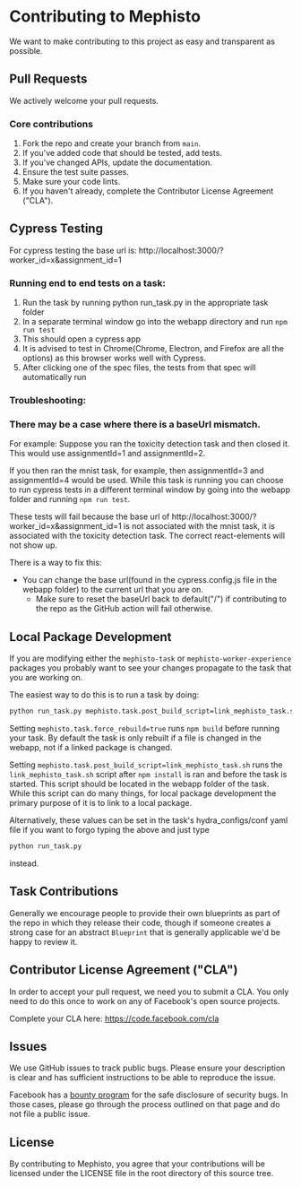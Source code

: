 # Contributing to Mephisto
We want to make contributing to this project as easy and transparent as
possible.

## Pull Requests
We actively welcome your pull requests.

### Core contributions

1. Fork the repo and create your branch from `main`.
2. If you've added code that should be tested, add tests.
3. If you've changed APIs, update the documentation.
4. Ensure the test suite passes.
5. Make sure your code lints.
6. If you haven't already, complete the Contributor License Agreement ("CLA").

## Cypress Testing
For cypress testing the base url is: http://localhost:3000/?worker_id=x&assignment_id=1

### Running end to end tests on a task:
1. Run the task by running python run_task.py in the appropriate task folder
2. In a separate terminal window go into the webapp directory and run `npm run test`
3. This should open a cypress app
4. It is advised to test in Chrome(Chrome, Electron, and Firefox are all the options) as this browser works well with Cypress.
5. After clicking one of the spec files, the tests from that spec will automatically run

### Troubleshooting:
### There may be a case where there is a baseUrl mismatch.

For example:
Suppose you ran the toxicity detection task and then closed it. This would use assignmentId=1 and assignmentId=2. 

If you then ran the mnist task, for example, then assignmentId=3 and assignmentId=4 would be used. While this task is running you can choose to run cypress tests in a different terminal window by going into the webapp folder and running `npm run test`.

These tests will fail because the base url of http://localhost:3000/?worker_id=x&assignment_id=1 is not associated with the mnist task, it is associated with the toxicity detection task. The correct react-elements will not show up.

There is a way to fix this:
* You can change the base url(found in the cypress.config.js file in the webapp folder) to the current url that you are on. 
    * Make sure to reset the baseUrl back to default("/") if contributing to the repo as the GitHub action will fail otherwise.

## Local Package Development
If you are modifying either the `mephisto-task` or `mephisto-worker-experience` packages you probably want to see your changes propagate to the task that you are working on.

The easiest way to do this is to run a task by doing:
```bash
python run_task.py mephisto.task.post_build_script=link_mephisto_task.sh mephisto.task.force_rebuild=true
```

Setting `mephisto.task.force_rebuild=true` runs `npm build` before running your task. By default the task is only rebuilt if a file is changed in the webapp, not if a linked package is changed.

Setting `mephisto.task.post_build_script=link_mephisto_task.sh` runs the `link_mephisto_task.sh` script after `npm install` is ran and before the task is started. This script should be located in the webapp folder of the task. While this script can do many things, for local package development the primary purpose of it is to link to a local package.

Alternatively, these values can be set in the task's hydra_configs/conf yaml file if you want to forgo typing the above and just type
```bash
python run_task.py
```
instead.

## Task Contributions
Generally we encourage people to provide their own blueprints as part of the repo in which they release their code, though if someone creates a strong case for an abstract `Blueprint` that is generally applicable we'd be happy to review it.

## Contributor License Agreement ("CLA")
In order to accept your pull request, we need you to submit a CLA. You only need
to do this once to work on any of Facebook's open source projects.

Complete your CLA here: <https://code.facebook.com/cla>

## Issues
We use GitHub issues to track public bugs. Please ensure your description is
clear and has sufficient instructions to be able to reproduce the issue.

Facebook has a [bounty program](https://www.facebook.com/whitehat/) for the safe
disclosure of security bugs. In those cases, please go through the process
outlined on that page and do not file a public issue.

## License
By contributing to Mephisto, you agree that your contributions will be licensed
under the LICENSE file in the root directory of this source tree.
